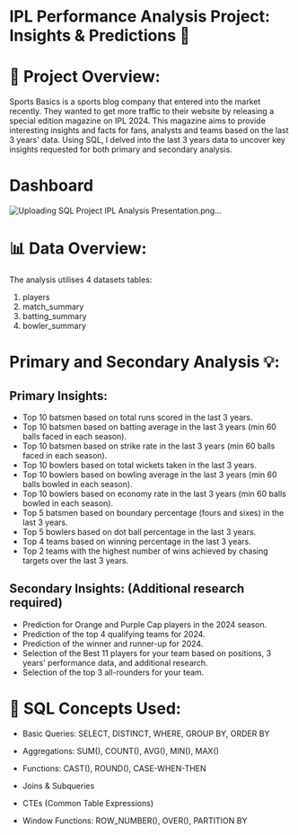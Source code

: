 # IPL Performance Analysis Project: Insights & Predictions 🏏

# 🎯 Project Overview:
Sports Basics is a sports blog company that entered into the market recently.
They wanted to get more traffic to their website by releasing a special edition magazine on IPL 2024.
This magazine aims to provide interesting insights and facts for fans, analysts and teams based on the last 3 years' data.
Using SQL, I delved into the last 3 years data to uncover key insights requested for both primary and secondary analysis.

# Dashboard

![Uploading SQL Project IPL Analysis Presentation.png…]()



























# 📊 Data Overview:

The analysis utilises 4 datasets tables:
1. players
2. match_summary 
3. batting_summary
4. bowler_summary

# Primary and Secondary Analysis 💡:

## Primary Insights:

- Top 10 batsmen based on total runs scored in the last 3 years.
- Top 10 batsmen based on batting average in the last 3 years (min 60 balls faced in each season).
- Top 10 batsmen based on strike rate in the last 3 years (min 60 balls faced in each season).
- Top 10 bowlers based on total wickets taken in the last 3 years.
- Top 10 bowlers based on bowling average in the last 3 years (min 60 balls bowled in each season).
- Top 10 bowlers based on economy rate in the last 3 years (min 60 balls bowled in each season).
- Top 5 batsmen based on boundary percentage (fours and sixes) in the last 3 years.
- Top 5 bowlers based on dot ball percentage in the last 3 years.
- Top 4 teams based on winning percentage in the last 3 years.
- Top 2 teams with the highest number of wins achieved by chasing targets over the last 3 years.

## Secondary Insights: (Additional research required)

- Prediction for Orange and Purple Cap players in the 2024 season.
- Prediction of the top 4 qualifying teams for 2024.
- Prediction of the winner and runner-up for 2024.
- Selection of the Best 11 players for your team based on positions, 3 years' performance data, and additional research.
- Selection of the top 3 all-rounders for your team.

# 🎯 SQL Concepts Used:

- Basic Queries: SELECT, DISTINCT, WHERE, GROUP BY, ORDER BY

- Aggregations: SUM(), COUNT(), AVG(), MIN(), MAX()

- Functions: CAST(), ROUND(), CASE-WHEN-THEN

- Joins & Subqueries

- CTEs (Common Table Expressions)

- Window Functions: ROW_NUMBER(), OVER(), PARTITION BY
